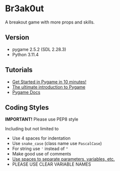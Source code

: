 # Br3ak0ut
A breakout game with more props and skills.

## Version

- pygame 2.5.2 (SDL 2.28.3)
- Python 3.11.4

## Tutorials

- [Get Started in Pygame in 10 minutes!](https://youtu.be/y9VG3Pztok8)
- [The ultimate introduction to Pygame](https://youtu.be/AY9MnQ4x3zk)
- [Pygame Docs](https://www.pygame.org/docs/)

## Coding Styles

**IMPORTANT!** Please use PEP8 style

Including but not limited to
- Use 4 spaces for indentation
- Use `snake_case` (class name use `PascalCase`)
- For string use `'` instead of `"`
- Make good use of comments
- [Use spaces to separate parameters, variables, etc.](https://peps.python.org/pep-0008/#whitespace-in-expressions-and-statements)
- PLEASE USE CLEAR VARIABLE NAMES
